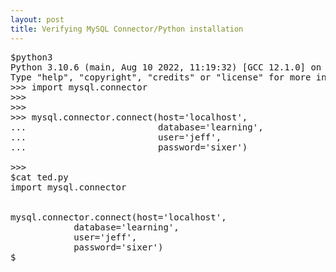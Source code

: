 ```yaml
---
layout: post
title: Verifying MySQL Connector/Python installation  
---
```


<pre>
$python3
Python 3.10.6 (main, Aug 10 2022, 11:19:32) [GCC 12.1.0] on linux
Type "help", "copyright", "credits" or "license" for more information.
>>> import mysql.connector
>>> 
>>> 
>>> mysql.connector.connect(host='localhost',
...                         database='learning',
...                         user='jeff',
...                         password='sixer')
<mysql.connector.connection_cext.CMySQLConnection object at 0x7f9ddd630400>
>>> 
$cat ted.py 
import mysql.connector


mysql.connector.connect(host='localhost',
			database='learning',
			user='jeff',
			password='sixer')
$
</pre>